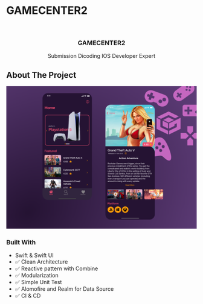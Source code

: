 # GAMECENTER2
<!-- PROJECT LOGO -->
<br />
<p align="center">

  <h3 align="center">GAMECENTER2</h3>

  <p align="center">
    Submission Dicoding IOS Developer Expert
    <br />
  </p>
</p>

<!-- ABOUT THE PROJECT -->
## About The Project

[![Product Name Screen Shot][product-screenshot]](https://portofolio-rifat.web.app/)


### Built With

* Swift & Swift UI
* ✅ Clean Architecture
* ✅ Reactive pattern with Combine
* ✅ Modularization
* ✅ Simple Unit Test
* ✅ Alomofire and Realm for Data Source
* ✅ CI & CD

[product-screenshot]: design.png
